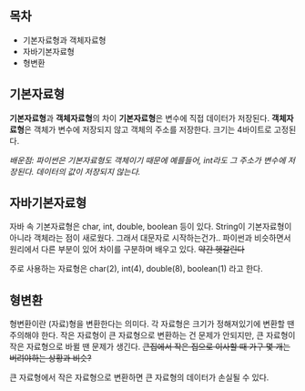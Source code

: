 
## 목차
* 기본자료형과 객체자료형
* 자바기본자료형
* 형변환


## 기본자료형

**기본자료형**과 **객체자료형**의 차이
**기본자료형**은 변수에 직접 데이터가 저장된다.
**객체자료형**은 객체가 변수에 저장되지 않고 객체의 주소를 저장한다. 크기는 4바이트로 고정된다.

*배운점: 파이썬은 기본자료형도 객체이기 때문에 예를들어, int라도 그 주소가 변수에 저장된다. 데이터의 값이 저장되지 않는다.*

## 자바기본자료형

자바 속 기본자료형은 char, int, double, boolean 등이 있다. String이 기본자료형이 아니라 객체라는 점이 새로웠다. 그래서 대문자로 시작하는건가.. 파이썬과 비슷하면서 원리에서 다른 부분이 있어 차이를 구분하며 배우고 있다. ~~약간 헷갈린다~~

주로 사용하는 자료형은 char(2), int(4), double(8), boolean(1) 라고 한다.

## 형변환
형변환이란 (자료)형을 변환한다는 의미다. 각 자료형은 크기가 정해져있기에 변환할 땐 주의해야 한다. 작은 자료형이 큰 자료형으로 변환하는 건 문제가 안되지만, 큰 자료형이 작은 자료형으로 바뀔 땐 문제가 생긴다. ~~큰집에서 작은 집으로 이사할 때 가구 몇 개는 버려야하는 상황과 비슷?~~

큰 자료형에서 작은 자료형으로 변환하면 큰 자료형의 데이터가 손실될 수 있다.
